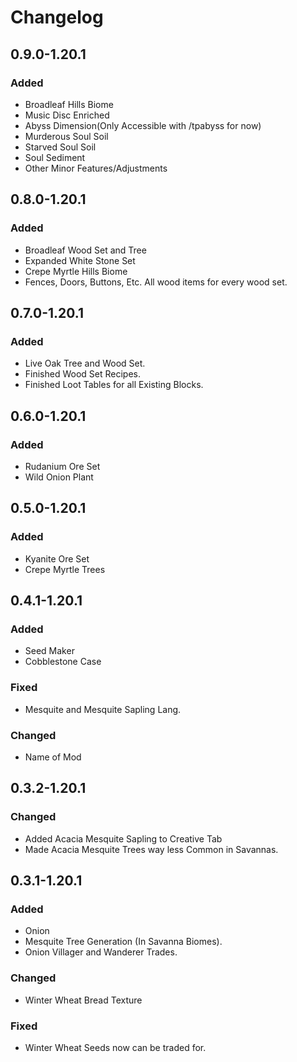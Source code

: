 # Changelog

## 0.9.0-1.20.1

### Added

- Broadleaf Hills Biome
- Music Disc Enriched
- Abyss Dimension(Only Accessible with /tpabyss for now)
- Murderous Soul Soil
- Starved Soul Soil
- Soul Sediment
- Other Minor Features/Adjustments

## 0.8.0-1.20.1

### Added

 - Broadleaf Wood Set and Tree
 - Expanded White Stone Set
 - Crepe Myrtle Hills Biome
 - Fences, Doors, Buttons, Etc. All wood items for every wood set.

## 0.7.0-1.20.1

### Added

- Live Oak Tree and Wood Set.
- Finished Wood Set Recipes.
- Finished Loot Tables for all Existing Blocks.

## 0.6.0-1.20.1

### Added

- Rudanium Ore Set
- Wild Onion Plant

## 0.5.0-1.20.1

### Added

- Kyanite Ore Set
- Crepe Myrtle Trees

## 0.4.1-1.20.1

### Added

- Seed Maker
- Cobblestone Case

### Fixed

- Mesquite and Mesquite Sapling Lang.

### Changed

- Name of Mod

## 0.3.2-1.20.1

### Changed

- Added Acacia Mesquite Sapling to Creative Tab
- Made Acacia Mesquite Trees way less Common in Savannas.

## 0.3.1-1.20.1

### Added

- Onion
- Mesquite Tree Generation (In Savanna Biomes).
- Onion Villager and Wanderer Trades.

### Changed

- Winter Wheat Bread Texture

### Fixed

- Winter Wheat Seeds now can be traded for.
